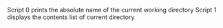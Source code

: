 Script 0 prints the absolute name of the current working directory Script 1 displays the contents list of current directory
